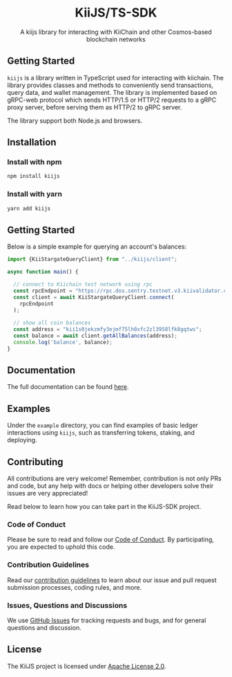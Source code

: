 <h1 align="center">
    <b>KiiJS/TS-SDK</b>
</h1>

<p align="center">
A kiijs library for interacting with KiiChain and other Cosmos-based blockchain networks
</p>

## Getting Started

`kiijs` is a library written in TypeScript used for interacting with kiichain. The library provides classes and methods to conveniently send transactions, query data, and wallet management. The library is implemented based on gRPC-web protocol which sends HTTP/1.5 or HTTP/2 requests to a gRPC proxy server, before serving them as HTTP/2 to gRPC server.

The library support both Node.js and browsers.

## Installation

### Install with npm

```bash
npm install kiijs
```
### Install with yarn

```bash
yarn add kiijs
```

## Getting Started

Below is a simple example for querying an account's balances:

```javascript
import {KiiStargateQueryClient} from "../kiijs/client";

async function main() {

  // connect to Kiichain test network using rpc
  const rpcEndpoint = "https://rpc.dos.sentry.testnet.v3.kiivalidator.com/";
  const client = await KiiStargateQueryClient.connect(
    rpcEndpoint
  );
  
  // show all coin balances
  const address = "kii1s0jekzmfy3ejmf75lh0xfc2zl3958lfk8gqtws";
  const balance = await client.getAllBalances(address);
  console.log('balance', balance);
}
```

## Documentation

[comment]: # (TODO: Update this and other occurence with proper docs url)
The full documentation can be found [here](https://docs.kiiglobal.io/docs/build-on-kiichain/developer-tools/js-ts-sdk).

## Examples

Under the `example` directory, you can find examples of basic ledger interactions using `kiijs`, such as transferring tokens, staking, and deploying.

## Contributing

All contributions are very welcome! Remember, contribution is not only PRs and code, but any help with docs or helping other developers solve their issues are very appreciated!

Read below to learn how you can take part in the KiiJS-SDK project.

### Code of Conduct

Please be sure to read and follow our [Code of Conduct][coc]. By participating, you are expected to uphold this code.

### Contribution Guidelines

Read our [contribution guidelines][contributing] to learn about our issue and pull request submission processes, coding rules, and more.

### Issues, Questions and Discussions

We use [GitHub Issues][issues] for tracking requests and bugs, and for general questions and discussion.

## License

The KiiJS project is licensed under [Apache License 2.0][license].

[contributing]: ./CONTRIBUTING.md
[coc]: ./CODE_OF_CONDUCT.md
[issues]: https://github.com/KiiChain/kiijs-sdk/issues
[license]: ./LICENSE
